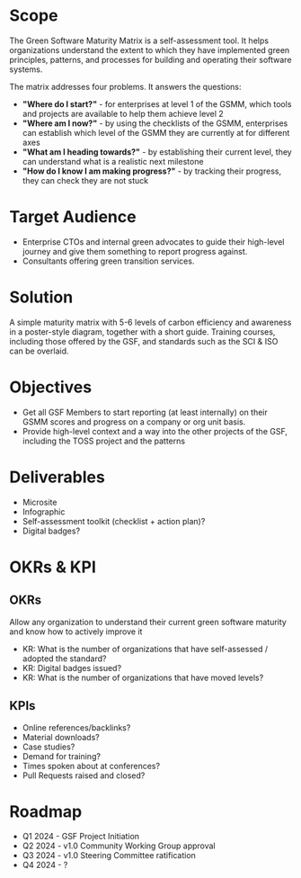 
# Scope

The Green Software Maturity Matrix is a self-assessment tool. It helps organizations understand the extent to which they have implemented green principles, patterns, and processes for building and operating their software systems.

The matrix addresses four problems. It answers the questions:

* **"Where do I start?"** - for enterprises at level 1 of the GSMM, which tools and projects are available to help them achieve level 2
* **"Where am I now?"** - by using the checklists of the GSMM, enterprises can establish which level of the GSMM they are currently at for different axes
* **"What am I heading towards?"** - by establishing their current level, they can understand what is a realistic next milestone
* **"How do I know I am making progress?"** - by tracking their progress, they can check they are not stuck


# Target Audience
* Enterprise CTOs and internal green advocates to guide their high-level journey and give them something to report progress against.
* Consultants offering green transition services.

# Solution

A simple maturity matrix with 5-6 levels of carbon efficiency and awareness in a poster-style diagram, together with a short guide. Training courses, including those offered by the GSF, and standards such as the SCI & ISO can be overlaid.

# Objectives
* Get all GSF Members to start reporting (at least internally) on their GSMM scores and progress on a company or org unit basis.
* Provide high-level context and a way into the other projects of the GSF, including the TOSS project and the patterns 

# Deliverables

* Microsite
* Infographic
* Self-assessment toolkit (checklist + action plan)?
* Digital badges?

# OKRs & KPI

## OKRs

Allow any organization to understand their current green software maturity and know how to actively improve it
* KR: What is the number of organizations that have self-assessed / adopted the standard?
* KR: Digital badges issued?
* KR: What is the number of organizations that have moved levels?

## KPIs
* Online references/backlinks?
* Material downloads?
* Case studies?
* Demand for training?
* Times spoken about at conferences?
* Pull Requests raised and closed?


# Roadmap

* Q1 2024 - GSF Project Initiation
* Q2 2024 - v1.0 Community Working Group approval
* Q3 2024 - v1.0 Steering Committee ratification
* Q4 2024 - ?
